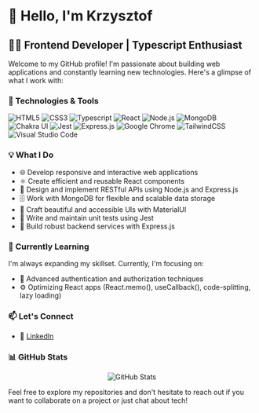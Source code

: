 # 👋 Hello, I'm Krzysztof

## 👨‍💻 Frontend Developer | Typescript Enthusiast

Welcome to my GitHub profile! I'm passionate about building web applications and constantly learning new technologies. Here's a glimpse of what I work with:

### 🚀 Technologies & Tools

<div align="left">
  <img src="https://img.shields.io/badge/-HTML5-E34F26?style=for-the-badge&logo=html5&logoColor=white" alt="HTML5" />
  <img src="https://img.shields.io/badge/-CSS3-1572B6?style=for-the-badge&logo=css3" alt="CSS3" />
  <img src="https://img.shields.io/badge/typescript-%23007ACC.svg?style=for-the-badge&logo=typescript&logoColor=white" alt="Typescript" />
  <img src="https://img.shields.io/badge/-React-61DAFB?style=for-the-badge&logo=react&logoColor=black" alt="React" />
<!--   <img src="https://img.shields.io/badge/-Next.js-000000?style=for-the-badge&logo=next.js" alt="Next.js" /> -->
  <img src="https://img.shields.io/badge/-Node.js-339933?style=for-the-badge&logo=node.js&logoColor=white" alt="Node.js" />
  <img src="https://img.shields.io/badge/-MongoDB-47A248?style=for-the-badge&logo=mongodb&logoColor=white" alt="MongoDB" />
  <img src="https://img.shields.io/badge/-Chakra%20UI-319795?style=for-the-badge&logo=chakra-ui&logoColor=white" alt="Chakra UI" />
  <img src="https://img.shields.io/badge/-Jest-C21325?style=for-the-badge&logo=jest&logoColor=white" alt="Jest" />
  <img src="https://img.shields.io/badge/-Express.js-000000?style=for-the-badge&logo=express&logoColor=white" alt="Express.js" />
  <img src="https://img.shields.io/badge/Google%20Chrome-4285F4?style=for-the-badge&logo=GoogleChrome&logoColor=white" alt="Google Chrome" />
  <img src="https://img.shields.io/badge/tailwindcss-%2338B2AC.svg?style=for-the-badge&logo=tailwind-css&logoColor=white" alt="TailwindCSS" />
  <img src="https://img.shields.io/badge/Visual%20Studio%20Code-0078d7.svg?style=for-the-badge&logo=visual-studio-code&logoColor=white" alt="Visual Studio Code" />

</div>

### 💡 What I Do

- 🌐 Develop responsive and interactive web applications
- ⚛️ Create efficient and reusable React components
- 🚀 Design and implement RESTful APIs using Node.js and Express.js
- 🗄️ Work with MongoDB for flexible and scalable data storage
- 🎨 Craft beautiful and accessible UIs with MaterialUI
- 🧪 Write and maintain unit tests using Jest
- 🔧 Build robust backend services with Express.js

### 🌱 Currently Learning

I'm always expanding my skillset. Currently, I'm focusing on:

- 🔐 Advanced authentication and authorization techniques
- ⚙️ Optimizing React apps (React.memo(), useCallback(), code-splitting, lazy loading)

### 📫 Let's Connect

- 💼 [LinkedIn](https://www.linkedin.com/in/krzysztof-palpuchowski-711680216/)


### 📊 GitHub Stats

<div align="center">
  <img src="https://github-readme-stats.vercel.app/api?username=Soberek&show_icons=true&theme=radical" alt="GitHub Stats" />
</div>

Feel free to explore my repositories and don't hesitate to reach out if you want to collaborate on a project or just chat about tech!
